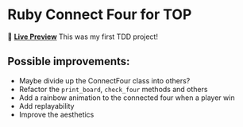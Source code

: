 # Ruby Connect Four for TOP

🔰 [**Live Preview**](https://replit.com/@skimgus12/odin-connect-four)
This was my first TDD project!

## Possible improvements:

* Maybe divide up the ConnectFour class into others?
* Refactor the `print_board`, `check_four` methods and others
* Add a rainbow animation to the connected four when a player win
* Add replayability
* Improve the aesthetics
